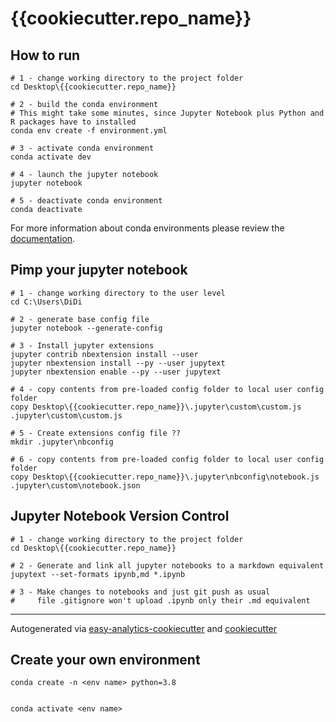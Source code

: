 # {{cookiecutter.repo_name}}

## How to run

```
# 1 - change working directory to the project folder
cd Desktop\{{cookiecutter.repo_name}}

# 2 - build the conda environment
# This might take some minutes, since Jupyter Notebook plus Python and R packages have to installed
conda env create -f environment.yml

# 3 - activate conda environment
conda activate dev

# 4 - launch the jupyter notebook
jupyter notebook

# 5 - deactivate conda environment
conda deactivate
```

For more information about conda environments please review the [documentation](https://docs.conda.io/projects/conda/en/latest/user-guide/tasks/manage-environments.html).

## Pimp your jupyter notebook

```
# 1 - change working directory to the user level
cd C:\Users\DiDi

# 2 - generate base config file
jupyter notebook --generate-config

# 3 - Install jupyter extensions
jupyter contrib nbextension install --user
jupyter nbextension install --py --user jupytext
jupyter nbextension enable --py --user jupytext

# 4 - copy contents from pre-loaded config folder to local user config folder 
copy Desktop\{{cookiecutter.repo_name}}\.jupyter\custom\custom.js .jupyter\custom\custom.js

# 5 - Create extensions config file ??
mkdir .jupyter\nbconfig

# 6 - copy contents from pre-loaded config folder to local user config folder 
copy Desktop\{{cookiecutter.repo_name}}\.jupyter\nbconfig\notebook.js .jupyter\custom\notebook.json
```

## Jupyter Notebook Version Control

```
# 1 - change working directory to the project folder
cd Desktop\{{cookiecutter.repo_name}}

# 2 - Generate and link all jupyter notebooks to a markdown equivalent
jupytext --set-formats ipynb,md *.ipynb

# 3 - Make changes to notebooks and just git push as usual
#     file .gitignore won't upload .ipynb only their .md equivalent
```

***
Autogenerated via [easy-analytics-cookiecutter](https://github.com/jalvarada/easy-analytics-cookiecutter) and [cookiecutter](https://github.com/audreyr/cookiecutter)


## Create your own environment


```
conda create -n <env name> python=3.8


conda activate <env name>
```
